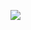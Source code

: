 [![](https://mermaid.ink/img/pako:eNqtWOtO60YQfpXI0vkH6EBIc_mXBg6NeiAohEqtkKzJemKW2rvu7hpxfZg-w3kEXqyzvsXXQEvzC3tnZ-fyfd-seXaY9NCZOKhOOPgKwhvRo9_lcvHt9Gqx7D2nz_bHvR4XBn1Uvctft6-FDNcKe9ooLvztawyBB423DIVR0i25-lZyFaHa8MCN0ANf-pzJ3p2WYru-QXYLrkKfk1_Z88DgdhGY4feyt5YyQMg2vd5kf8xOL1bLxX_PxvBIuhS7VEI2Fj2ukDEuRbMIOgJa0K7HdSQFXweoazllTt1IyQce1jNmEKDwQHE6XTMZgCoZbLO7Xl59IjnB7zFw0YsZJCVsNC1WirM4kK7ccMYhaIthev19-oEQyJfu7L-v4qh5vIhDJMxAEIdC6nzjRzBVBJfD2f1glNSMDWqpugKFOICutQQqCgNoRURImFUc6ijYCd7p9-vzi0_0N6WNoIBCbuFWJ86OZBgoCo0i1oYz0K5BqAbZauTB7ftWAIw1rTzCotLcA8_VKKgFVbilpDKcsAiRImrwJ7hrZhxKKmfSANSuzUuhbjJPG_Ckm6MbqNvk7557cePI3dqyOL88XZ1ezOZTl5i4nM8IZMvPcoF0mfstZGhvMSiEUiaN9XUg_4pxl4VH-qJ4lIDW4IOpJfnLfLVwPwzElKvdqYURGhQkJZ0ECxiIJ2pPEyE7hwCTwgZPSrXWqFIIlNJ5j9tlwfj9dLb6SK6GG5LGZkd2sOo9eclEgmYCpyJF0JyjXqyS3FxLhhA8aIp2XgkfBabG9dliLQS3FKCGBGjqw4fcRmbLIhbExMs6i2j0WRhrV8eUBnlrp1mHKDHCbRJatY3pIhc0bWTr0oaXUu8yIN9BaXGrp7PV_Lf5yfTE_Rdtpp49IjOdoN51cUjkw2paY_kW1jywK1RhhURR1VJij28saamMLobSlovyaoxBqTykotxRP5KKVgy2uV_Nzy6ms_niwi3K8BFC5xl0E3YX40FzX6SAhdhIwjeNgCa1E9mmchXWNepq2qc3wFJHyYkt14EUzBYYHdpR8t8GndxBzaAkhVerxXI-_e4uF6uklJ9WxHdQco8swQcENO4or0bOBA6ignuPT7WMaEZuaPglUuuR5jLT2F_kdXV6dj0_n9NNefF_EsNwDKNCY-zEzYjbou3GzjGSEvRjS98IlJFtN4lwbS_VeUFIcqo4qQjXJhYJZRR1s-GqgqhUKduotR0m5DAzw_qpKXps7M17VlHkL196y-xuSA5-fvtb28tQ7aPr5WV__-Ul_2iZ9G4co2ANd0CfIDdO5YvGmsrn9PadGNLJWNgk3wV1E40uD21pseyubNpxo7GbPSRlTQ5oy-cyG2z7U5p-LUmR7-pVvAi5RMo8pMSgcxfNHb6ub2uLyYayP03o1_Sb3WisQzsO8-IVfs7ffnh2us-Ki1PlSp55KV-OrKvs9lLUtr2cHZupPXhPclFudr2I9T3ZbQhaY7_MCKpby5rSPG2tBqVkEEDXsRVzO7pLhulChtxWKWnAs7LLNqM5lzsbc2ZF5O0HCTT2ljIne-d8z09om35Z0VMkWZ2SBQIrXe7cnEKxfVPLsMhyon7Fj7TL2XN8mvrOhJ5xz6Fv3RDso5NIL5XsFkMySzoE6k97zCvtiUD8IWWYb1My9m-dyQYCTU9xZKUn-49OYUKfS6hmMhbGmQzHw8SHM3l2HpzJ_rD_9eDoeDQ-HPcPR_2-XX2k16PR4cFgMBr0j4fD8eB4fPS65zwlxx4djEfDwWAwHn39aXTUH_Zf_wFjT78M?type=png)](https://mermaid.live/edit#pako:eNqtWOtO60YQfpXI0vkH6EBIc_mXBg6NeiAohEqtkKzJemKW2rvu7hpxfZg-w3kEXqyzvsXXQEvzC3tnZ-fyfd-seXaY9NCZOKhOOPgKwhvRo9_lcvHt9Gqx7D2nz_bHvR4XBn1Uvctft6-FDNcKe9ooLvztawyBB423DIVR0i25-lZyFaHa8MCN0ANf-pzJ3p2WYru-QXYLrkKfk1_Z88DgdhGY4feyt5YyQMg2vd5kf8xOL1bLxX_PxvBIuhS7VEI2Fj2ukDEuRbMIOgJa0K7HdSQFXweoazllTt1IyQce1jNmEKDwQHE6XTMZgCoZbLO7Xl59IjnB7zFw0YsZJCVsNC1WirM4kK7ccMYhaIthev19-oEQyJfu7L-v4qh5vIhDJMxAEIdC6nzjRzBVBJfD2f1glNSMDWqpugKFOICutQQqCgNoRURImFUc6ijYCd7p9-vzi0_0N6WNoIBCbuFWJ86OZBgoCo0i1oYz0K5BqAbZauTB7ftWAIw1rTzCotLcA8_VKKgFVbilpDKcsAiRImrwJ7hrZhxKKmfSANSuzUuhbjJPG_Ckm6MbqNvk7557cePI3dqyOL88XZ1ezOZTl5i4nM8IZMvPcoF0mfstZGhvMSiEUiaN9XUg_4pxl4VH-qJ4lIDW4IOpJfnLfLVwPwzElKvdqYURGhQkJZ0ECxiIJ2pPEyE7hwCTwgZPSrXWqFIIlNJ5j9tlwfj9dLb6SK6GG5LGZkd2sOo9eclEgmYCpyJF0JyjXqyS3FxLhhA8aIp2XgkfBabG9dliLQS3FKCGBGjqw4fcRmbLIhbExMs6i2j0WRhrV8eUBnlrp1mHKDHCbRJatY3pIhc0bWTr0oaXUu8yIN9BaXGrp7PV_Lf5yfTE_Rdtpp49IjOdoN51cUjkw2paY_kW1jywK1RhhURR1VJij28saamMLobSlovyaoxBqTykotxRP5KKVgy2uV_Nzy6ms_niwi3K8BFC5xl0E3YX40FzX6SAhdhIwjeNgCa1E9mmchXWNepq2qc3wFJHyYkt14EUzBYYHdpR8t8GndxBzaAkhVerxXI-_e4uF6uklJ9WxHdQco8swQcENO4or0bOBA6ignuPT7WMaEZuaPglUuuR5jLT2F_kdXV6dj0_n9NNefF_EsNwDKNCY-zEzYjbou3GzjGSEvRjS98IlJFtN4lwbS_VeUFIcqo4qQjXJhYJZRR1s-GqgqhUKduotR0m5DAzw_qpKXps7M17VlHkL196y-xuSA5-fvtb28tQ7aPr5WV__-Ul_2iZ9G4co2ANd0CfIDdO5YvGmsrn9PadGNLJWNgk3wV1E40uD21pseyubNpxo7GbPSRlTQ5oy-cyG2z7U5p-LUmR7-pVvAi5RMo8pMSgcxfNHb6ub2uLyYayP03o1_Sb3WisQzsO8-IVfs7ffnh2us-Ki1PlSp55KV-OrKvs9lLUtr2cHZupPXhPclFudr2I9T3ZbQhaY7_MCKpby5rSPG2tBqVkEEDXsRVzO7pLhulChtxWKWnAs7LLNqM5lzsbc2ZF5O0HCTT2ljIne-d8z09om35Z0VMkWZ2SBQIrXe7cnEKxfVPLsMhyon7Fj7TL2XN8mvrOhJ5xz6Fv3RDso5NIL5XsFkMySzoE6k97zCvtiUD8IWWYb1My9m-dyQYCTU9xZKUn-49OYUKfS6hmMhbGmQzHw8SHM3l2HpzJ_rD_9eDoeDQ-HPcPR_2-XX2k16PR4cFgMBr0j4fD8eB4fPS65zwlxx4djEfDwWAwHn39aXTUH_Zf_wFjT78M)